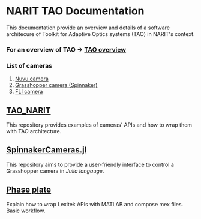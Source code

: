 NARIT TAO Documentation
=====
This documentation provide an overview and details of a software architecure of
 Toolkit for Adaptive Optics systems (TAO) in NARIT's context.

### **For an overview of TAO** -> [TAO overview](./TAO.md)

 ### List of cameras
 1. [Nuvu camera](./Nuvu.md)
 2. [Grasshopper camera (Spinnaker)](./Grasshopper.md)
 3. [FLI camera](./FLI.md)


[TAO_NARIT](https://github.com/Bossax/TAO_NARIT)
--
This repository provides examples of cameras' APIs and how to wrap them with TAO architecture.


[SpinnakerCameras.jl](https://github.com/Bossax/SpinnakerCameras.jl/tree/cameraServer)
--
This repository aims to provide a user-friendly interface to control a Grasshopper camera in *Julia langauge*.

[Phase plate](./PhasePlate.md)
--
Explain how to wrap Lexitek APIs with MATLAB and compose mex files. Basic workflow.
